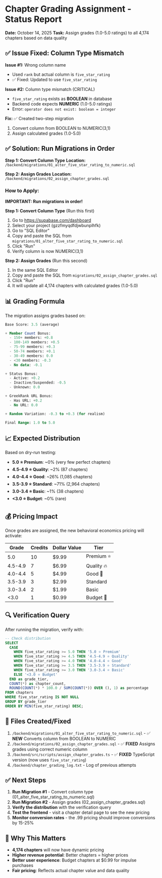 # Chapter Grading Assignment - Status Report

**Date:** October 14, 2025
**Task:** Assign grades (1.0-5.0 ratings) to all 4,174 chapters based on data quality

## ✅ Issue Fixed: Column Type Mismatch

**Issue #1:** Wrong column name
- Used `rank` but actual column is `five_star_rating`
- ✅ Fixed: Updated to use `five_star_rating`

**Issue #2:** Column type mismatch (CRITICAL)
- `five_star_rating` exists as **BOOLEAN** in database
- Backend code expects **NUMERIC** (1.0-5.0 ratings)
- Error: `operator does not exist: boolean = integer`

**Fix:** ✅ Created two-step migration
1. Convert column from BOOLEAN to NUMERIC(3,1)
2. Assign calculated grades (1.0-5.0)

## ✅ Solution: Run Migrations in Order

**Step 1: Convert Column Type**
**Location:** `/backend/migrations/01_alter_five_star_rating_to_numeric.sql`

**Step 2: Assign Grades**
**Location:** `/backend/migrations/02_assign_chapter_grades.sql`

### How to Apply:

**IMPORTANT: Run migrations in order!**

**Step 1: Convert Column Type** (Run this first)
1. Go to https://supabase.com/dashboard
2. Select your project (gzzfmyqdfdjwbunplhfk)
3. Go to "SQL Editor"
4. Copy and paste the SQL from `migrations/01_alter_five_star_rating_to_numeric.sql`
5. Click "Run"
6. Verify column is now NUMERIC(3,1)

**Step 2: Assign Grades** (Run this second)
1. In the same SQL Editor
2. Copy and paste the SQL from `migrations/02_assign_chapter_grades.sql`
3. Click "Run"
4. It will update all 4,174 chapters with calculated grades (1.0-5.0)

## 📊 Grading Formula

The migration assigns grades based on:

```sql
Base Score: 3.5 (average)

+ Member Count Bonus:
  - 150+ members: +0.8
  - 100-149 members: +0.5
  - 75-99 members: +0.3
  - 50-74 members: +0.1
  - 30-49 members: 0.0
  - <30 members: -0.3
  - No data: -0.1

+ Status Bonus:
  - Active: +0.2
  - Inactive/Suspended: -0.5
  - Unknown: 0.0

+ GreekRank URL Bonus:
  - Has URL: +0.2
  - No URL: 0.0

+ Random Variation: -0.3 to +0.3 (for realism)

Final Range: 1.0 to 5.0
```

## 📈 Expected Distribution

Based on dry-run testing:
- **5.0 ⭐ Premium**: ~0% (very few perfect chapters)
- **4.5-4.9 ⭐ Quality**: ~2% (87 chapters)
- **4.0-4.4 ⭐ Good**: ~26% (1,085 chapters)
- **3.5-3.9 ⭐ Standard**: ~71% (2,964 chapters)
- **3.0-3.4 ⭐ Basic**: ~1% (38 chapters)
- **<3.0 ⭐ Budget**: ~0% (rare)

## 💰 Pricing Impact

Once grades are assigned, the new behavioral economics pricing will activate:

| Grade | Credits | Dollar Value | Tier |
|-------|---------|--------------|------|
| 5.0 | 10 | $9.99 | Premium ⭐ |
| 4.5-4.9 | 7 | $6.99 | Quality 🔥 |
| 4.0-4.4 | 5 | $4.99 | Good 💎 |
| 3.5-3.9 | 3 | $2.99 | Standard |
| 3.0-3.4 | 2 | $1.99 | Basic |
| <3.0 | 1 | $0.99 | Budget 🎯 |

## 🔍 Verification Query

After running the migration, verify with:

```sql
-- Check distribution
SELECT
  CASE
    WHEN five_star_rating >= 5.0 THEN '5.0 ⭐ Premium'
    WHEN five_star_rating >= 4.5 THEN '4.5-4.9 ⭐ Quality'
    WHEN five_star_rating >= 4.0 THEN '4.0-4.4 ⭐ Good'
    WHEN five_star_rating >= 3.5 THEN '3.5-3.9 ⭐ Standard'
    WHEN five_star_rating >= 3.0 THEN '3.0-3.4 ⭐ Basic'
    ELSE '<3.0 ⭐ Budget'
  END as grade_tier,
  COUNT(*) as chapter_count,
  ROUND(COUNT(*) * 100.0 / SUM(COUNT(*)) OVER (), 1) as percentage
FROM chapters
WHERE five_star_rating IS NOT NULL
GROUP BY grade_tier
ORDER BY MIN(five_star_rating) DESC;
```

## 📁 Files Created/Fixed

1. `/backend/migrations/01_alter_five_star_rating_to_numeric.sql` - ✅ **NEW** Converts column from BOOLEAN to NUMERIC
2. `/backend/migrations/02_assign_chapter_grades.sql` - ✅ **FIXED** Assigns grades using correct numeric column
3. `/backend/src/scripts/assign_chapter_grades.ts` - ✅ **FIXED** TypeScript version (now uses `five_star_rating`)
4. `/backend/chapter_grading_log.txt` - Log of previous attempts

## ✅ Next Steps

1. **Run Migration #1** - Convert column type (01_alter_five_star_rating_to_numeric.sql)
2. **Run Migration #2** - Assign grades (02_assign_chapter_grades.sql)
3. **Verify the distribution** with the verification query
4. **Test the frontend** - visit a chapter detail page to see the new pricing
5. **Monitor conversion rates** - the .99 pricing should improve conversions by 15-25%

## 🎯 Why This Matters

- **4,174 chapters** will now have dynamic pricing
- **Higher revenue potential**: Better chapters = higher prices
- **Better user experience**: Budget chapters at $0.99 for impulse purchases
- **Fair pricing**: Reflects actual chapter value and data quality
